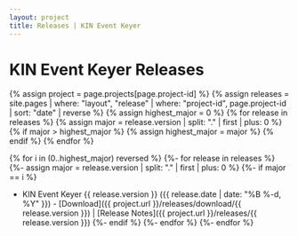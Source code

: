 ```yaml
---
layout: project
title: Releases | KIN Event Keyer
---
```


# KIN Event Keyer Releases

{% assign project = page.projects[page.project-id] %}
{% assign releases = site.pages | where: "layout", "release" | where: "project-id", page.project-id | sort: "date" | reverse %}
{% assign highest_major = 0 %}
{% for release in releases %}
    {% assign major = release.version | split: "." | first | plus: 0 %}
    {% if major > highest_major %}
        {% assign highest_major = major %}
    {% endif %}
{% endfor %}

{% for i in (0..highest_major) reversed %}
    {%- for release in releases %}
        {%- assign major = release.version | split: "." | first | plus: 0 %}
        {%- if major == i %}
* KIN Event Keyer {{ release.version }} ({{ release.date | date: "%B %-d, %Y" }}) - [Download]({{ project.url }}/releases/download/{{ release.version }}) \| [Release Notes]({{ project.url }}/releases/{{ release.version }})
        {%- endif %}
    {%- endfor %}
{%- endfor %}